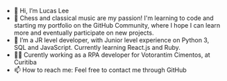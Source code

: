 - 👋 Hi, I’m Lucas Lee
- 👀 Chess and classical music are my passion! I'm learning to code and starting my portfolio on the GitHub Community, where I hope I can learn more and eventually participate on new projects.
- 🌱 I’m a JR level developer, with Junior level experience on Python 3, SQL and JavaScript. Currently learning React.js and Ruby.
- 🧑‍💻 Curently working as a RPA developer for Votorantim Cimentos, at Curitiba
- 📫 How to reach me: Feel free to contact me through GitHub

<!---
leecaslu/leecaslu is a ✨ special ✨ repository because its `README.md` (this file) appears on your GitHub profile.
You can click the Preview link to take a look at your changes.
--->
